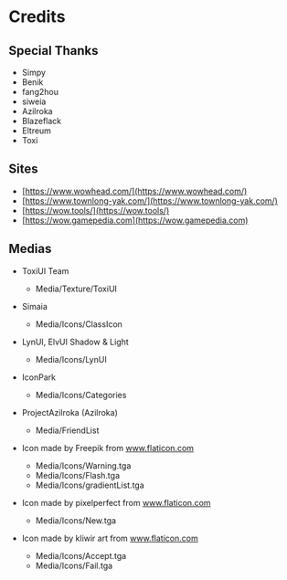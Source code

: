 # Credits

## Special Thanks

-   Simpy
-   Benik
-   fang2hou
-   siweia
-   Azilroka
-   Blazeflack
-   Eltreum
-   Toxi

## Sites

-   [https://www.wowhead.com/](https://www.wowhead.com/)
-   [https://www.townlong-yak.com/](https://www.townlong-yak.com/)
-   [https://wow.tools/](https://wow.tools/)
-   [https://wow.gamepedia.com](https://wow.gamepedia.com)

## Medias

-   ToxiUI Team

    -   Media/Texture/ToxiUI

-   Simaia

    -   Media/Icons/ClassIcon

-   LynUI, ElvUI Shadow & Light

    -   Media/Icons/LynUI

-   IconPark

    -   Media/Icons/Categories

-   ProjectAzilroka (Azilroka)

    -   Media/FriendList

-   Icon made by Freepik from www.flaticon.com
    -   Media/Icons/Warning.tga
    -   Media/Icons/Flash.tga
    -   Media/Icons/gradientList.tga
-   Icon made by pixelperfect from www.flaticon.com
    -   Media/Icons/New.tga
-   Icon made by kliwir art from www.flaticon.com
    -   Media/Icons/Accept.tga
    -   Media/Icons/Fail.tga
